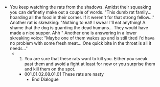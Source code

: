 - You keep watching the rats from the shadows. Amidst their squeaking you can definetly make out a couple of words. "This dumb rat family... hoarding all the food in their corner. If it weren't for that strong fellow..." Another rat is skreaking: "Nothing to eat! I swear I'll eat anything! A shame that the dog is guarding the dead humans... They would have made a nice supper. Ahh " Another one is answering in a lower skreaking voice: "Maybe one of them wakes up and is still tired I'd hava no problem with some fresh meat... One quick bite in the throat is all it needs..."
	- 1. You are sure that these rats want to kill you. Either you sneak past them and avoid a fight at least for now or you surprise them and kill them on the spot.
		- 001.01.02.08.01.01 These rats are nasty
			- End Dialogue